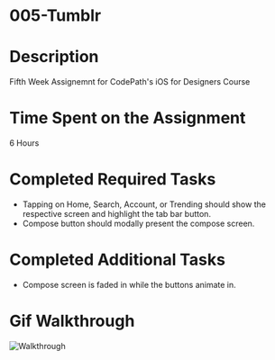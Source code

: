 # 005-Tumblr

# Description
Fifth Week Assignemnt for CodePath's iOS for Designers Course

# Time Spent on the Assignment
6 Hours

# Completed Required Tasks

- Tapping on Home, Search, Account, or Trending should show the respective screen and highlight the tab bar button.
- Compose button should modally present the compose screen.

# Completed Additional Tasks
- Compose screen is faded in while the buttons animate in.

# Gif Walkthrough

![Walkthrough](https://s3.amazonaws.com/f.cl.ly/items/0m41061V0S3H3i0n0Z36/tumblr.gif)
